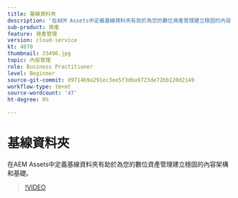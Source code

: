 ```yaml
---
title: 基線資料夾
description: '在AEM Assets中定義基線資料夾有助於為您的數位資產管理建立穩固的內容架構和基礎。 '
sub-product: 資產
feature: 資產管理
version: cloud-service
kt: 4870
thumbnail: 33496.jpg
topic: 內容管理
role: Business Practitioner
level: Beginner
source-git-commit: d9714b9a291ec3ee5f3dba9723de72bb120d2149
workflow-type: tm+mt
source-wordcount: '47'
ht-degree: 0%

---
```



# 基線資料夾

在AEM Assets中定義基線資料夾有助於為您的數位資產管理建立穩固的內容架構和基礎。

>[!VIDEO](https://video.tv.adobe.com/v/33496/?quality=12&learn=on&hidetitle=true)
